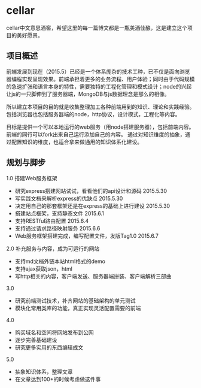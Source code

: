 # cellar

cellar中文意思酒窖，希望这里的每一篇博文都是一瓶美酒佳酿，这是建立这个项目的美好愿景。

## 项目概述

前端发展到现在（2015.5）已经是一个体系庞杂的技术工种，已不仅是面向浏览器编程实现呈现效果。前端承担着更多的业务流程、用户体验；同时由于代码规模的急速扩张和语言本身的特性，需要独特的工程化管理和模式设计；node的兴起让js的一只脚伸到了服务器端，MongoDB与js数据理念是那么的相像。

所以建立本项目的目的就是收集整理加工各种前端用到的知识、理论和实践经验。包括浏览器也包括服务器端的node，http协议，设计模式，工程化等内容。

目标是提供一个可以本地运行的web服务（用node搭建服务器），包括前端内容。前端的同行可以fork出来自己运行添加自己的内容。
通过对知识维度的抽象，通过配置知识的维度，也适合拿来做通用的知识体系化建设。

## 规划与脚步

1.0 搭建Web服务框架

- 研究express搭建网站试试，看看他们的api设计和源码  2015.5.30
- 写实践文档来解析express的优缺点 2015.5.30
- 决定用自己的那套框架还是在express的基础上进行建设 2015.5.30
- 搭建站点框架，支持静态文件 2015.6.1
- 支持RESTful路由配置 2015.6.4
- 支持通过请求路径映射服务 2015.6.6
- Web服务框架搭建完成，编写配置文件，发版Tag1.0  2015.6.7

2.0 补充服务与内容，成为可运行的网站

- 支持md文档外链本站html格式的demo
- 支持ajax获取json，html
- 写http相关的内容，客户端发送、服务器端拼装、客户端解析三部曲

3.0

- 研究前端测试技术，补齐网站的基础架构的单元测试
- 模块化常用类库的功能，真正实现灵活配置需要的前端

4.0

- 购买域名和空间将网站发布到公网
- 逐步完善基础建设
- 研究更多实用的东西编辑成文

5.0
- 抽象知识体系，整理文章
- 在文章达到100+的时候考虑做这件事
